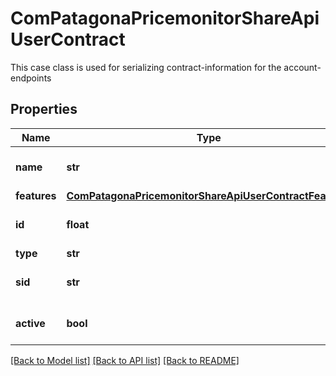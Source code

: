 # ComPatagonaPricemonitorShareApiUserContract

This case class is used for serializing contract-information for the account-endpoints
## Properties
Name | Type | Description | Notes
------------ | ------------- | ------------- | -------------
**name** | **str** | The contract&#39;s name | 
**features** | [**ComPatagonaPricemonitorShareApiUserContractFeatures**](ComPatagonaPricemonitorShareApiUserContractFeatures.md) |  | 
**id** | **float** | The contract&#39;s id | 
**type** | **str** |  | 
**sid** | **str** | The contract&#39;s string-id | 
**active** | **bool** | The contract status | 

[[Back to Model list]](../README.md#documentation-for-models) [[Back to API list]](../README.md#documentation-for-api-endpoints) [[Back to README]](../README.md)


